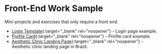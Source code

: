 # Front-End Work Sample

Mini-projects and exercises that only require a front end.

- [Login Template](https://jessicaloreto.github.io/work-sample/login-template){:target="_blank" rel="noopener"} - Login page example.
- [Profile Card](https://jessicaloreto.github.io/work-sample/profile-card){:target="_blank" rel="noopener"} - Profile card example.
- [Aesthetic Clinic Landing Page](https://jessicaloreto.github.io/work-sample/clinica-estetica){:target="_blank" rel="noopener"} - Aesthetic clinic landing page in Brazil.
